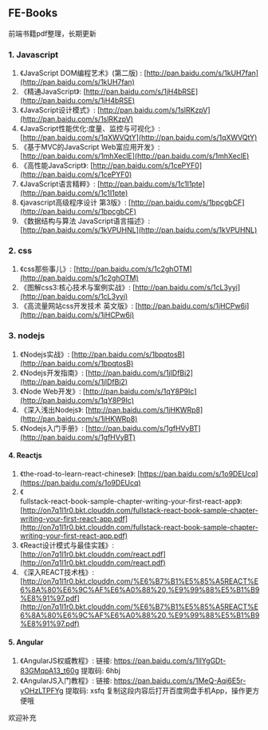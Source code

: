 ## FE-Books  

前端书籍pdf整理，长期更新
### 1.  Javascript	

1. 《JavaScript DOM编程艺术》(第二版) : [http://pan.baidu.com/s/1kUH7fan](http://pan.baidu.com/s/1kUH7fan)
2. 《精通JavaScript》: [http://pan.baidu.com/s/1jH4bRSE](http://pan.baidu.com/s/1jH4bRSE)
3. 《JavaScript设计模式》: [http://pan.baidu.com/s/1slRKzpV](http://pan.baidu.com/s/1slRKzpV)
4. 《JavaScript性能优化:度量、监控与可视化》: [http://pan.baidu.com/s/1qXWVQtY](http://pan.baidu.com/s/1qXWVQtY)
5. 《基于MVC的JavaScript Web富应用开发》: [http://pan.baidu.com/s/1mhXeclE](http://pan.baidu.com/s/1mhXeclE)
6. 《高性能JavaScript》: [http://pan.baidu.com/s/1cePYF0](http://pan.baidu.com/s/1cePYF0)
7. 《JavaScript语言精粹》: [http://pan.baidu.com/s/1c1I1pte](http://pan.baidu.com/s/1c1I1pte)
8. 《javascript高级程序设计 第3版》: [http://pan.baidu.com/s/1bpcgbCF](http://pan.baidu.com/s/1bpcgbCF)
9. 《数据结构与算法 JavaScript语言描述》: [http://pan.baidu.com/s/1kVPUHNL](http://pan.baidu.com/s/1kVPUHNL)


### 2. css

1. 《css那些事儿》: [http://pan.baidu.com/s/1c2ghOTM](http://pan.baidu.com/s/1c2ghOTM)
2. 《图解css3:核心技术与案例实战》: [http://pan.baidu.com/s/1cL3yyi](http://pan.baidu.com/s/1cL3yyi)
3. 《高流量网站css开发技术 英文版》: [http://pan.baidu.com/s/1jHCPw6i](http://pan.baidu.com/s/1jHCPw6i)


### 3. nodejs

1. 《Nodejs实战》: [http://pan.baidu.com/s/1bpqtosB](http://pan.baidu.com/s/1bpqtosB)
2. 《Nodejs开发指南》: [http://pan.baidu.com/s/1jIDfBi2](http://pan.baidu.com/s/1jIDfBi2)
3. 《Node Web开发》: [http://pan.baidu.com/s/1qY8P9Ic](http://pan.baidu.com/s/1qY8P9Ic)
4. 《深入浅出Nodejs》: [http://pan.baidu.com/s/1jHKWRp8](http://pan.baidu.com/s/1jHKWRp8)
5. 《Nodejs入门手册》: [http://pan.baidu.com/s/1gfHVyBT](http://pan.baidu.com/s/1gfHVyBT)

#### 4. Reactjs
1. 《the-road-to-learn-react-chinese》: [https://pan.baidu.com/s/1o9DEUcq](https://pan.baidu.com/s/1o9DEUcq)
2. 《	
fullstack-react-book-sample-chapter-writing-your-first-react-app》: [http://on7q1l1r0.bkt.clouddn.com/fullstack-react-book-sample-chapter-writing-your-first-react-app.pdf](http://on7q1l1r0.bkt.clouddn.com/fullstack-react-book-sample-chapter-writing-your-first-react-app.pdf)
3. 《React设计模式与最佳实践》: [http://on7q1l1r0.bkt.clouddn.com/react.pdf](http://on7q1l1r0.bkt.clouddn.com/react.pdf)
4. 《深入REACT技术栈》: [http://on7q1l1r0.bkt.clouddn.com/%E6%B7%B1%E5%85%A5REACT%E6%8A%80%E6%9C%AF%E6%A0%88%20,%E9%99%88%E5%B1%B9%E8%91%97.pdf](http://on7q1l1r0.bkt.clouddn.com/%E6%B7%B1%E5%85%A5REACT%E6%8A%80%E6%9C%AF%E6%A0%88%20,%E9%99%88%E5%B1%B9%E8%91%97.pdf)

#### 5. Angular

1. 《AngularJS权威教程》: 链接: https://pan.baidu.com/s/1lIYgGDt-83GMqpA13_t60g 提取码: 6hbj
2. 《AngularJS入门教程》: 链接: https://pan.baidu.com/s/1MeQ-Aqi6E5r-yOHzLTPFYg 提取码: xsfq 复制这段内容后打开百度网盘手机App，操作更方便哦

欢迎补充
